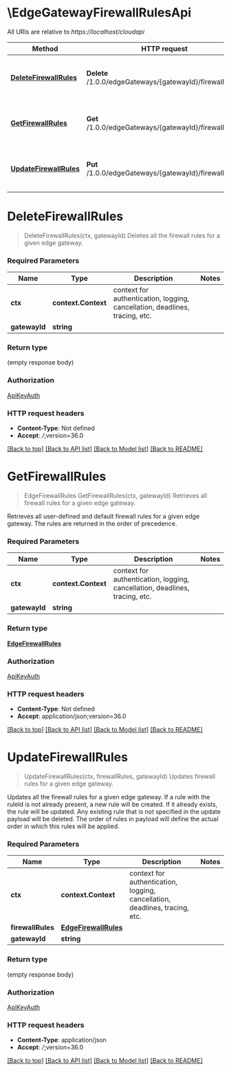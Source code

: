 # \EdgeGatewayFirewallRulesApi

All URIs are relative to *https://localhost/cloudapi*

Method | HTTP request | Description
------------- | ------------- | -------------
[**DeleteFirewallRules**](EdgeGatewayFirewallRulesApi.md#DeleteFirewallRules) | **Delete** /1.0.0/edgeGateways/{gatewayId}/firewall/rules | Deletes all the firewall rules for a given edge gateway.
[**GetFirewallRules**](EdgeGatewayFirewallRulesApi.md#GetFirewallRules) | **Get** /1.0.0/edgeGateways/{gatewayId}/firewall/rules | Retrieves all firewall rules for a given edge gateway.
[**UpdateFirewallRules**](EdgeGatewayFirewallRulesApi.md#UpdateFirewallRules) | **Put** /1.0.0/edgeGateways/{gatewayId}/firewall/rules | Updates firewall rules for a given edge gateway.


# **DeleteFirewallRules**
> DeleteFirewallRules(ctx, gatewayId)
Deletes all the firewall rules for a given edge gateway.

### Required Parameters

Name | Type | Description  | Notes
------------- | ------------- | ------------- | -------------
 **ctx** | **context.Context** | context for authentication, logging, cancellation, deadlines, tracing, etc.
  **gatewayId** | **string**|  | 

### Return type

 (empty response body)

### Authorization

[ApiKeyAuth](../README.md#ApiKeyAuth)

### HTTP request headers

 - **Content-Type**: Not defined
 - **Accept**: *_/_*;version=36.0

[[Back to top]](#) [[Back to API list]](../README.md#documentation-for-api-endpoints) [[Back to Model list]](../README.md#documentation-for-models) [[Back to README]](../README.md)

# **GetFirewallRules**
> EdgeFirewallRules GetFirewallRules(ctx, gatewayId)
Retrieves all firewall rules for a given edge gateway.

Retrieves all user-defined and default firewall rules for a given edge gateway. The rules are returned in the order of precedence. 

### Required Parameters

Name | Type | Description  | Notes
------------- | ------------- | ------------- | -------------
 **ctx** | **context.Context** | context for authentication, logging, cancellation, deadlines, tracing, etc.
  **gatewayId** | **string**|  | 

### Return type

[**EdgeFirewallRules**](EdgeFirewallRules.md)

### Authorization

[ApiKeyAuth](../README.md#ApiKeyAuth)

### HTTP request headers

 - **Content-Type**: Not defined
 - **Accept**: application/json;version=36.0

[[Back to top]](#) [[Back to API list]](../README.md#documentation-for-api-endpoints) [[Back to Model list]](../README.md#documentation-for-models) [[Back to README]](../README.md)

# **UpdateFirewallRules**
> UpdateFirewallRules(ctx, firewallRules, gatewayId)
Updates firewall rules for a given edge gateway.

Updates all the firewall rules for a given edge gateway. If a rule with the ruleId is not already present, a new rule will be created. If it already exists, the rule will be updated. Any existing rule that is not specified in the update payload will be deleted. The order of rules in payload will define the actual order in which this rules will be applied. 

### Required Parameters

Name | Type | Description  | Notes
------------- | ------------- | ------------- | -------------
 **ctx** | **context.Context** | context for authentication, logging, cancellation, deadlines, tracing, etc.
  **firewallRules** | [**EdgeFirewallRules**](EdgeFirewallRules.md)|  | 
  **gatewayId** | **string**|  | 

### Return type

 (empty response body)

### Authorization

[ApiKeyAuth](../README.md#ApiKeyAuth)

### HTTP request headers

 - **Content-Type**: application/json
 - **Accept**: *_/_*;version=36.0

[[Back to top]](#) [[Back to API list]](../README.md#documentation-for-api-endpoints) [[Back to Model list]](../README.md#documentation-for-models) [[Back to README]](../README.md)

